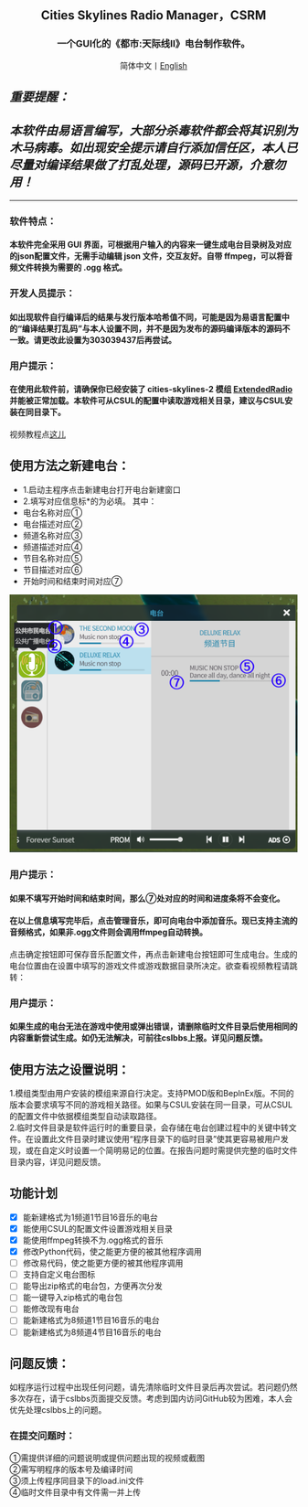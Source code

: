 <div align="center">

<h2>Cities Skylines Radio Manager，CSRM</h2>
<h3>一个GUI化的《都市:天际线Ⅱ》电台制作软件。<br></h3>
简体中文丨<a href="https://github.com/jslxxgyy/CSRM/blob/main/docs/en/Readme.md">English</a>

</div>

## ***重要提醒：***<br>
## ***本软件由易语言编写，大部分杀毒软件都会将其识别为木马病毒。如出现安全提示请自行添加信任区，本人已尽量对编译结果做了打乱处理，源码已开源，介意勿用！***<br>

---

### 软件特点：
#### 本软件完全采用 GUI 界面，可根据用户输入的内容来一键生成电台目录树及对应的json配置文件，无需手动编辑 json 文件，交互友好。自带 ffmpeg，可以将音频文件转换为需要的 .ogg 格式。
### 开发人员提示：
#### 如出现软件自行编译后的结果与发行版本哈希值不同，可能是因为易语言配置中的“编译结果打乱码”与本人设置不同，并不是因为发布的源码编译版本的源码不一致。请更改此设置为303039437后再尝试。<br>
### 用户提示：
#### 在使用此软件前，请确保你已经安装了 cities-skylines-2 模组 [ExtendedRadio](https://www.cslbbs.net/resources/extendedradio.326/)并能被正常加载。本软件可从CSUL的配置中读取游戏相关目录，建议与CSUL安装在同目录下。<br>
视频教程点[这儿](https://www.bilibili.com/video/BV1Hvh1evEuw/)
## 使用方法之新建电台：<br>
- 1.启动主程序点击新建电台打开电台新建窗口<br>
- 2.填写对应信息标*的为必填。
其中：<br>
- 电台名称对应①<br>
- 电台描述对应②<br>
- 频道名称对应③<br>
- 频道描述对应④<br>
- 节目名称对应⑤<br>
- 节目描述对应⑥<br>
- 开始时间和结束时间对应⑦<br>

<div align="center">
  
<img  src="https://raw.githubusercontent.com/jslxxgyy/CSRM/main/docs/network.png" alt="这就是一张图片" >

</div>

### 用户提示：
#### 如果不填写开始时间和结束时间，那么⑦处对应的时间和进度条将不会变化。<br>
#### 在以上信息填写完毕后，点击管理音乐，即可向电台中添加音乐。现已支持主流的音频格式，如果非.ogg文件则会调用ffmpeg自动转换。<br>
点击确定按钮即可保存音乐配置文件，再点击新建电台按钮即可生成电台。生成的电台位置由在设置中填写的游戏文件或游戏数据目录所决定。欲查看视频教程请跳转：<br>
### 用户提示：
#### 如果生成的电台无法在游戏中使用或弹出错误，请删除临时文件目录后使用相同的内容重新尝试生成。如仍无法解决，可前往cslbbs上报。详见问题反馈。<br>
## 使用方法之设置说明：<br>
1.模组类型由用户安装的模组来源自行决定。支持PMOD版和BeplnEx版。不同的版本会要求填写不同的游戏相关路径。如果与CSUL安装在同一目录，可从CSUL的配置文件中依据模组类型自动读取路径。<br>
2.临时文件目录是软件运行时的重要目录，会存储在电台创建过程中的关键中转文件。在设置此文件目录时建议使用“程序目录下的临时目录”使其更容易被用户发现，或在自定义时设置一个简明易记的位置。在报告问题时需提供完整的临时文件目录内容，详见问题反馈。<br>
## 功能计划<br>
- [x] 能新建格式为1频道1节目16音乐的电台<br>
- [x] 能使用CSUL的配置文件设置游戏相关目录<br>
- [x] 能使用ffmpeg转换不为.ogg格式的音乐<br>
- [x] 修改Python代码，使之能更方便的被其他程序调用<br>
- [ ] 修改易代码，使之能更方便的被其他程序调用<br>
- [ ] 支持自定义电台图标
- [ ] 能导出zip格式的电台包，方便再次分发<br>
- [ ] 能一键导入zip格式的电台包<br>
- [ ] 能修改现有电台<br>
- [ ] 能新建格式为8频道1节目16音乐的电台<br>
- [ ] 能新建格式为8频道4节目16音乐的电台<br>
## 问题反馈：<br>
如程序运行过程中出现任何问题，请先清除临时文件目录后再次尝试。若问题仍然多次存在，请于cslbbs页面提交反馈。考虑到国内访问GitHub较为困难，本人会优先处理cslbbs上的问题。<br>
### 在提交问题时：
①需提供详细的问题说明或提供问题出现的视频或截图<br>
②需写明程序的版本号及编译时间<br>
③须上传程序同目录下的load.ini文件<br>
④临时文件目录中有文件需一并上传<br>
